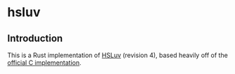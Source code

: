 # hsluv

## Introduction

This is a Rust implementation of [HSLuv](http://www.hsluv.org/) (revision 4),
based heavily off of the
[official C implementation](https://github.com/hsluv/hsluv-c).
